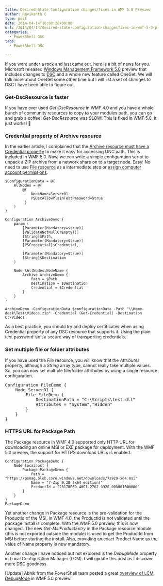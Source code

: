 ```yaml
---
title: Desired State Configuration changes/fixes in WMF 5.0 Preview
author: Ravikanth C
type: post
date: 2014-04-14T16:00:28+00:00
url: /2014/04/14/desired-state-configuration-changesfixes-in-wmf-5-0-preview/
categories:
  - PowerShell DSC
tags:
  - PowerShell DSC

---
```

If you were under a rock and just came out, here is a bit of news for you. Microsoft released [Windows Management Framework 5.0][1] preview that includes changes to [DSC][2] and a whole new feature called OneGet. We will talk more about OneGet some other time but I will list a set of changes to DSC I have been able to figure out.

### Get-DscResource is faster

If you have ever used _Get-DscResource_ in WMF 4.0 and you have a whole bunch of community resources to copy to your modules path, you can go and grab a coffee. _Get-DscResource_ was SLOW! This is fixed in WMF 5.0. It just works! 🙂

### Credential property of Archive resource

In the earlier article, I complained that the [Archive resource must have a Credential property][3] to make it easy for accessing UNC path. This is included in WMF 5.0. Now, we can write a simple configuration script to unpack a ZIP archive from a network share on to a target node. Easy! No need to use [File resource][4] as a intermediate step or [assign computer account permissions][5].

    $ConfigurationData = @{
        AllNodes = @(
            @{
                NodeName=Server01
                PSDscAllowPlainTextPassword=$true
             }
        )
    }
    
    Configuration ArchiveDemo {
        param (
            [Parameter(Mandatory=$true)]
            [ValidateNotNullOrEmpty()]
            [String]$Path,
            [Parameter(Mandatory=$true)]
            [PSCredential]$Credential,
    
            [Parameter(Mandatory=$true)]
            [String]$Destination
    	)
    
        Node $AllNodes.NodeName {
            Archive ArchiveDemo {
                Path = $Path
                Destination = $Destination
                Credential = $Credential
            }
        }
    }
    
    ArchiveDemo -ConfigurationData $configurationData -Path "\\Home-desk\Test\Videos.zip" -Credential (Get-Credential) -Destination C:\Videos
As a best practice, you should try and deploy certificates when using Credential property of any DSC resource that supports it. Using the plain text password isn&#8217;t a secure way of transporting credentials.

### Set multiple file or folder attributes

If you have used the _File_ resource, you will know that the _Attributes_ property, although a _String_ array type, cannot really take multiple values. So, you can now set multiple file/folder attributes by using a single resource configuration.

<pre class="brush: powershell; title: ; notranslate" title="">Configuration FileDemo {
    Node Server01 {
        File FileDemo {
            DestinationPath = "C:\Scripts\test.dll"
            Attributes = "System","Hidden"
        }
    }
}
</pre>

### HTTPS URL for Package Path

The Package resource in WMF 4.0 supported only HTTP URL for downloading an online MSI or EXE package for deployment. With the WMF 5.0 preview, the support for HTTPS download URLs is enabled.

```
Configuration PackageDemo {
    Node localhost {
        Package PackageDemo {
            Path = "https://psmag.blob.core.windows.net/downloads/7z920-x64.msi"
            Name = "7-Zip 9.20 (x64 edition)"
            ProductId = "23170F69-40C1-2702-0920-000001000000"
        }
    }
}
PackageDemo
```

Yet another change in Package resource is the pre-validation for the ProductId of the MSI. In WMF 4.0, the ProductId is not validated until the package install is complete. With the WMF 5.0 preview, this is now changed. The new _Get-MsiProductEntry_ in the Package resource module (this is not exported outside the module) is used to get the ProductId from MSI before starting the install. Also, providing an exact Product Name as the value of Name property is now mandatory.

Another change I have noticed but not explored is the _DebugMode_ property in Local Configuration Manager (LCM). I will update this post as I discover more DSC goodness.

[Update] Abhik from the PowerShell team posted a great [overview of LCM DebugMode][6] in WMF 5.0 preview.

[1]: http://www.microsoft.com/en-us/download/details.aspx?id=42316
[2]: /tags/powershell-dsc/
[3]: /2013/09/27/connect-suggestion-dsc-archive-resource-needs-the-credential-attribute/
[4]: /2013/09/26/using-the-credential-attribute-of-dsc-file-resource/
[5]: /2013/09/02/copying-powershell-modules-and-custom-dsc-resources-using-dsc/
[6]: http://blogs.msdn.com/b/powershell/archive/2014/04/22/debug-mode-in-desired-state-configuration.aspx

